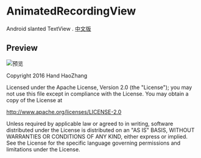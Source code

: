 # AnimatedRecordingView
Android slanted TextView . [中文版](https://github.com/HeZaiJin/AnimatedRecordingView/blob/master/README-cn.md)
## Preview
![预览](https://github.com/HeZaiJin/AnimatedRecordingView/blob/master/screen_shot/animated_recording.gif)


Copyright 2016 Hand HaoZhang

Licensed under the Apache License, Version 2.0 (the "License");
you may not use this file except in compliance with the License.
You may obtain a copy of the License at

   http://www.apache.org/licenses/LICENSE-2.0

Unless required by applicable law or agreed to in writing, software
distributed under the License is distributed on an "AS IS" BASIS,
WITHOUT WARRANTIES OR CONDITIONS OF ANY KIND, either express or implied.
See the License for the specific language governing permissions and
limitations under the License.
```

